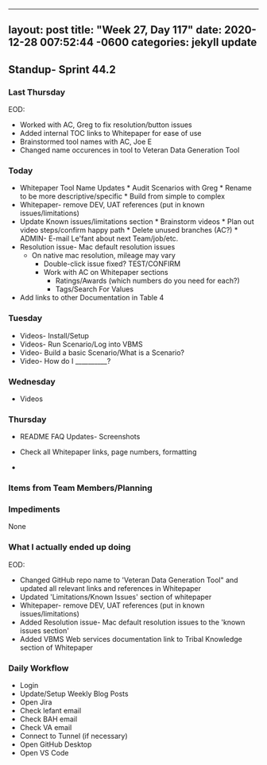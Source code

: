 
---
layout: post
title:  "Week 27, Day 117"
date:   2020-12-28 007:52:44 -0600
categories: jekyll update
---

## Standup- Sprint 44.2
  
### Last Thursday
EOD:
* Worked with AC, Greg to fix resolution/button issues
* Added internal TOC links to Whitepaper for ease of use
* Brainstormed tool names with AC, Joe E
* Changed name occurences in tool to Veteran Data Generation Tool

### Today

* Whitepaper Tool Name Updates
      * Audit Scenarios with Greg
        * Rename to be more descriptive/specific
        * Build from simple to complex
* Whitepaper- remove DEV, UAT references (put in known issues/limitations)
* Update Known issues/limitations section
      * Brainstorm videos
      * Plan out video steps/confirm happy path
      * Delete unused branches (AC?)
      * ADMIN- E-mail Le'fant about next Team/job/etc.
* Resolution issue- Mac default resolution issues
  * On native mac resolution, mileage may vary
      * Double-click issue fixed? TEST/CONFIRM
      * Work with AC on Whitepaper sections
        * Ratings/Awards (which numbers do you need for each?)
        * Tags/Search For Values
* Add links to other Documentation in Table 4

### Tuesday
* Videos- Install/Setup
* Videos- Run Scenario/Log into VBMS
* Video- Build a basic Scenario/What is a Scenario?
* Video- How do I __________?

### Wednesday
* Videos

### Thursday
* README FAQ Updates- Screenshots  
* Check all Whitepaper links, page numbers, formatting

*  
### Items from Team Members/Planning
  
### Impediments
None
### What I actually ended up doing
EOD:
* Changed GitHub repo name to 'Veteran Data Generation Tool" and updated all relevant links and references in Whitepaper
* Updated 'Limitations/Known Issues' section of whitepaper
* Whitepaper- remove DEV, UAT references (put in known issues/limitations)
* Added Resolution issue- Mac default resolution issues to the 'known issues section'
* Added VBMS Web services documentation link to Tribal Knowledge section of Whitepaper
### Daily Workflow
* Login
* Update/Setup Weekly Blog Posts
* Open Jira
* Check lefant email
* Check BAH email
* Check VA email
* Connect to Tunnel (if necessary)
* Open GitHub Desktop
* Open VS Code

